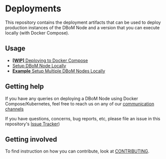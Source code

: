 # Deployments

This repository contains the deployment artifacts that can be used to deploy production instances of the DBoM Node and a version that you can execute locally (with Docker Compose).

## Usage

- [**[WIP]** Deploying to Docker Compose](docker-compose-quickstart/README.md)
- [Setup DBoM Node Locally](docker-compose-quickstart-local/README.md)
- [**Example** Setup Multiple DBoM Nodes Locally](docker-compose-quickstart-example-two-nodes/README.md)

## Getting help

If you have any queries on deploying a DBoM Node using Docker Compose/Kubernetes, feel free to reach us on any of our [communication channels](https://github.com/DBOMproject/community/blob/master/COMMUNICATION.md)

If you have questions, concerns, bug reports, etc, please file an issue in this repository's [Issue Tracker](https://github.com/DBOMproject/deployments/issues))

## Getting involved

To find instruction on how you can contribute, look at [CONTRIBUTING](CONTRIBUTING.md).
